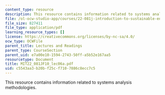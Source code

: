 ```yaml
---
content_type: resource
description: This resource contains information related to systems analysis methodologies.
file: /ol-ocw-studio-app/courses/22-081j-introduction-to-sustainable-energy-fall-2010/c5543aa3b20bf25cf7107886c8ecc7c5_MIT22_081JF10_lec06a.pdf
file_size: 827411
file_type: application/pdf
learning_resource_types: []
license: https://creativecommons.org/licenses/by-nc-sa/4.0/
ocw_type: OCWFile
parent_title: Lectures and Readings
parent_type: CourseSection
parent_uid: e7a00e10-1594-2743-50ff-a5b52e167aa5
resourcetype: Document
title: MIT22_081JF10_lec06a.pdf
uid: c5543aa3-b20b-f25c-f710-7886c8ecc7c5
---
```

This resource contains information related to systems analysis methodologies.